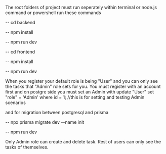 The root folders of project must run seperately
within terminal or node.js command or powershell run these commands

-- cd backend

-- npm install

-- npm run dev


-- cd frontend

-- npm install

-- npm run dev

When you register your default role is being "User" and you can only see the tasks that "Admin" role sets for you.
You must register with an account first and on postgre side you must set an Admin with
update "User" set "role" = 'Admin' where id = 1; //this is for setting and testing Admin scenarios

and for migration between postgresql and prisma

-- npx prisma migrate dev --name init

-- npm run dev

Only Admin role can create and delete task. Rest of users can only see the tasks of themselves.
